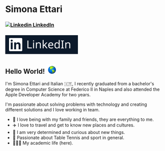 # Simona Ettari

### [![Linkedin](https://i.stack.imgur.com/gVE0j.png) LinkedIn](https://www.linkedin.com/in/simona-ettari-109998187/)

### [![Linkedin](https://github.com/simona2606/simona2606/blob/main/linkedIn.png)](https://www.linkedin.com/in/simona-ettari-109998187/)


## Hello World! <img src="https://github.com/simona2606/simona2606/blob/main/world.git.gif" width="30" height="30">

I'm Simona Ettari and Italian 🇮🇹, I recently graduated from a bachelor's degree in Computer Science at Federico II in Naples and also attended the Apple Developer Academy for two years.

I'm passionate about solving problems with technology and creating different solutions and I love working in team.

* 🏡 I love being with my family and friends, they are everything to me.
* ✈️ I love to travel and get to know new places and cultures.
* 🧐 I am very determined and curious about new things.
* 🏓 Passionate about Table Tennis and sport in general.
* 👩🏽‍🎓 My academic life (here).
